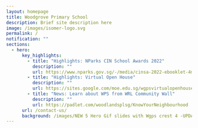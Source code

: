 ```yaml
---
layout: homepage
title: Woodgrove Primary School
description: Brief site description here
image: /images/isomer-logo.svg
permalink: /
notification: ""
sections:
  - hero:
      key_highlights:
        - title: "Highlights: NParks CIN School Awards 2022"
          description: ""
          url: https://www.nparks.gov.sg/-/media/cinsa-2022-ebooklet-4mb.ashx
        - title: "Highlights: Virtual Open House"
          description: ""
          url: https://sites.google.com/moe.edu.sg/wgpsvirtualopenhouse2022/home
        - title: "News: Learn about WPS from WRL Community Wall"
          description: ""
          url: https://padlet.com/woodlandsplsg/KnowYourNeighbourhood
      url: /contact-us/
      background: /images/NEW 5 Hero Gif slides with Wgps crest 4 -UPDATED 3.gif
---
```

